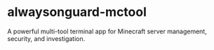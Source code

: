 # alwaysonguard-mctool
A powerful multi-tool terminal app for Minecraft server management, security, and investigation.
